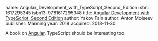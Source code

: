 name: Angular_Development_with_TypeScript_Second_Edition
isbn: 1617295345
isbn13: 9781617295348
title: [Angular Development with TypeScript, Second Edition](http://a.co/d/esS707t)
author: Yakov Fain
author: Anton Moiseev
publisher: Manning
year: 2018
acquired: 2018-11-30

A book on [Angular](https://angular.io/).  TypeScript should be interesting
too.
